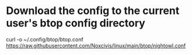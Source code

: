 # Download the config to the current user's btop config directory
curl -o ~/.config/btop/btop.conf https://raw.githubusercontent.com/Noxcivis/linux/main/btop/nightowl.conf